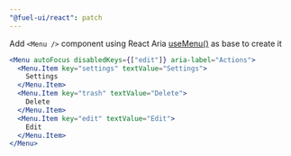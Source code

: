 ```yaml
---
"@fuel-ui/react": patch
---
```


Add `<Menu />` component using React Aria [useMenu()](https://react-spectrum.adobe.com/react-aria/useMenu.html) as base to create it

```jsx
<Menu autoFocus disabledKeys={["edit"]} aria-label="Actions">
  <Menu.Item key="settings" textValue="Settings">
    Settings
  </Menu.Item>
  <Menu.Item key="trash" textValue="Delete">
    Delete
  </Menu.Item>
  <Menu.Item key="edit" textValue="Edit">
    Edit
  </Menu.Item>
</Menu>
```
